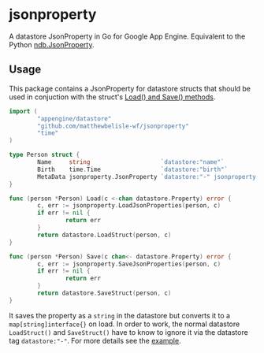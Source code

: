 jsonproperty
============

A datastore JsonProperty in Go for Google App Engine.  Equivalent to the Python
[ndb.JsonProperty](https://developers.google.com/appengine/docs/python/ndb/properties).

Usage
-----

This package contains a JsonProperty for datastore structs that should be used in conjuction with
the struct's [Load() and Save() methods](https://developers.google.com/appengine/docs/go/datastore/reference#PropertyLoadSaver).

```go
import (
        "appengine/datastore"
        "github.com/matthewbelisle-wf/jsonproperty"
        "time"
)

type Person struct {
        Name     string                    `datastore:"name"`
        Birth    time.Time                 `datastore:"birth"`
        MetaData jsonproperty.JsonProperty `datastore:"-" jsonproperty:"metadata"`
}

func (person *Person) Load(c <-chan datastore.Property) error {
        c, err := jsonproperty.LoadJsonProperties(person, c)
        if err != nil {
                return err
        }
        return datastore.LoadStruct(person, c)
}

func (person *Person) Save(c chan<- datastore.Property) error {
        c, err := jsonproperty.SaveJsonProperties(person, c)
        if err != nil {
                return err
        }
        return datastore.SaveStruct(person, c)
}
```

It saves the property as a `string` in the datastore but converts it to a `map[string]interface{}`
on load.  In order to work, the normal datastore `LoadStruct()` and `SaveStruct()` have to know to
ignore it via the datastore tag `datastore:"-"`.  For more details see the
[example](./example/app.go).